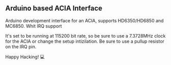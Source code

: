 ## Arduino based ACIA Interface

Arduino development interface for an ACIA, supports HD6350/HD6850 and MC6850. Whit IRQ support

It's set to be running at 115200 bit rate, so be sure to use a 7.3728MHz clock for the ACIA or change the setup intizilation. Be sure to use a pullup resistor on the IRQ pin.

 Happy Hacking! 💻
